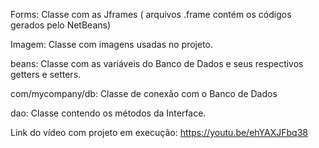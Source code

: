 Forms: Classe com as Jframes ( arquivos .frame contém os códigos gerados pelo NetBeans)

Imagem: Classe com imagens usadas no projeto.

beans: Classe com as variáveis do Banco de Dados e seus respectivos getters e setters.

com/mycompany/db: Classe de conexão com o Banco de Dados

dao: Classe contendo os métodos da Interface.

Link do vídeo com projeto em execução: https://youtu.be/ehYAXJFbq38
